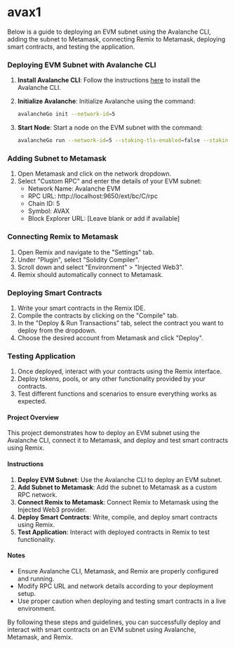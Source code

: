# avax1
Below is a guide to deploying an EVM subnet using the Avalanche CLI, adding the subnet to Metamask, connecting Remix to Metamask, deploying smart contracts, and testing the application.

### Deploying EVM Subnet with Avalanche CLI

1. **Install Avalanche CLI**: Follow the instructions [here](https://docs.avax.network/build/tutorials/platform-deployment/setting-up-avalanche-cli) to install the Avalanche CLI.

2. **Initialize Avalanche**: Initialize Avalanche using the command:
   ```bash
   avalancheGo init --network-id=5
   ```

3. **Start Node**: Start a node on the EVM subnet with the command:
   ```bash
   avalancheGo run --network-id=5 --staking-tls-enabled=false --staking-enabled=false --snow-sample-size=1 --snow-quorum-size=1
   ```

### Adding Subnet to Metamask

1. Open Metamask and click on the network dropdown.
2. Select "Custom RPC" and enter the details of your EVM subnet:
   - Network Name: Avalanche EVM
   - RPC URL: http://localhost:9650/ext/bc/C/rpc
   - Chain ID: 5
   - Symbol: AVAX
   - Block Explorer URL: [Leave blank or add if available]

### Connecting Remix to Metamask

1. Open Remix and navigate to the "Settings" tab.
2. Under "Plugin", select "Solidity Compiler".
3. Scroll down and select "Environment" > "Injected Web3".
4. Remix should automatically connect to Metamask.

### Deploying Smart Contracts

1. Write your smart contracts in the Remix IDE.
2. Compile the contracts by clicking on the "Compile" tab.
3. In the "Deploy & Run Transactions" tab, select the contract you want to deploy from the dropdown.
4. Choose the desired account from Metamask and click "Deploy".

### Testing Application

1. Once deployed, interact with your contracts using the Remix interface.
2. Deploy tokens, pools, or any other functionality provided by your contracts.
3. Test different functions and scenarios to ensure everything works as expected.

#### Project Overview
This project demonstrates how to deploy an EVM subnet using the Avalanche CLI, connect it to Metamask, and deploy and test smart contracts using Remix.

#### Instructions
1. **Deploy EVM Subnet**: Use the Avalanche CLI to deploy an EVM subnet.
2. **Add Subnet to Metamask**: Add the subnet to Metamask as a custom RPC network.
3. **Connect Remix to Metamask**: Connect Remix to Metamask using the Injected Web3 provider.
4. **Deploy Smart Contracts**: Write, compile, and deploy smart contracts using Remix.
5. **Test Application**: Interact with deployed contracts in Remix to test functionality.

#### Notes
- Ensure Avalanche CLI, Metamask, and Remix are properly configured and running.
- Modify RPC URL and network details according to your deployment setup.
- Use proper caution when deploying and testing smart contracts in a live environment.

By following these steps and guidelines, you can successfully deploy and interact with smart contracts on an EVM subnet using Avalanche, Metamask, and Remix.
